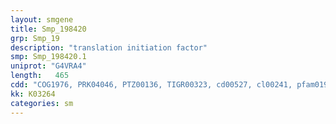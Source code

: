```yaml
---
layout: smgene
title: Smp_198420
grp: Smp_19
description: "translation initiation factor"
smp: Smp_198420.1
uniprot: "G4VRA4"
length:   465
cdd: "COG1976, PRK04046, PTZ00136, TIGR00323, cd00527, cl00241, pfam01912, smart00654"
kk: K03264
categories: sm
---
```

